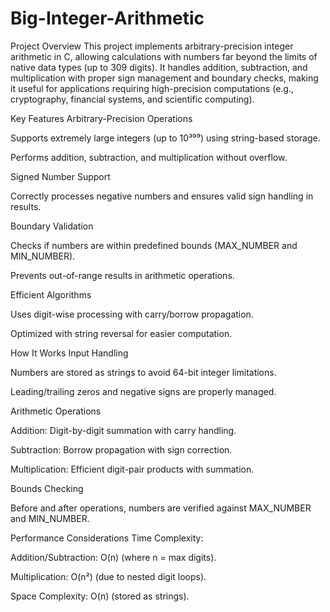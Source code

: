 # Big-Integer-Arithmetic
Project Overview
This project implements arbitrary-precision integer arithmetic in C, allowing calculations with numbers far beyond the limits of native data types (up to 309 digits). It handles addition, subtraction, and multiplication with proper sign management and boundary checks, making it useful for applications requiring high-precision computations (e.g., cryptography, financial systems, and scientific computing).

Key Features
Arbitrary-Precision Operations

Supports extremely large integers (up to 10³⁰⁹) using string-based storage.

Performs addition, subtraction, and multiplication without overflow.

Signed Number Support

Correctly processes negative numbers and ensures valid sign handling in results.

Boundary Validation

Checks if numbers are within predefined bounds (MAX_NUMBER and MIN_NUMBER).

Prevents out-of-range results in arithmetic operations.

Efficient Algorithms

Uses digit-wise processing with carry/borrow propagation.

Optimized with string reversal for easier computation.

How It Works
Input Handling

Numbers are stored as strings to avoid 64-bit integer limitations.

Leading/trailing zeros and negative signs are properly managed.

Arithmetic Operations

Addition: Digit-by-digit summation with carry handling.

Subtraction: Borrow propagation with sign correction.

Multiplication: Efficient digit-pair products with summation.

Bounds Checking

Before and after operations, numbers are verified against MAX_NUMBER and MIN_NUMBER.

Performance Considerations
Time Complexity:

Addition/Subtraction: O(n) (where n = max digits).

Multiplication: O(n²) (due to nested digit loops).

Space Complexity: O(n) (stored as strings).
